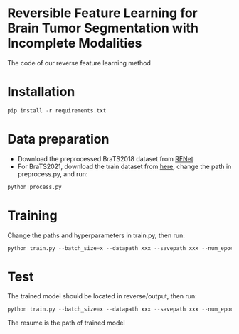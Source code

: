 # Reversible Feature Learning for Brain Tumor Segmentation with Incomplete Modalities
The code of our reverse feature learning method
# Installation
```python
pip install -r requirements.txt
```
# Data preparation
* Download the preprocessed BraTS2018 dataset from [RFNet](https://drive.google.com/drive/folders/1AwLwGgEBQwesIDTlWpubbwqxxd8brt5A)
* For BraTS2021, download the train dataset from [here](https://www.kaggle.com/datasets/dschettler8845/brats-2021-task1), change the path in preprocess.py, and run:
```python
python process.py
```
# Training
Change the paths and hyperparameters in train.py, then run:
```python
python train.py --batch_size=x --datapath xxx --savepath xxx --num_epochs xxx --dataname BRATS20xx
```
# Test
The trained model should be located in reverse/output, then run:
```python
python train.py --batch_size=x --datapath xxx --savepath xxx --num_epochs 0 --dataname BRATS20xx --resume xxx
```
The resume is the path of trained model
